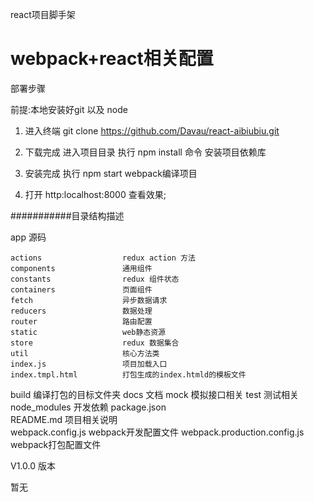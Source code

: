 react项目脚手架 

webpack+react相关配置
===========================



部署步骤

前提:本地安装好git 以及 node


1. 进入终端  git clone https://github.com/Davau/react-aibiubiu.git 

2. 下载完成 进入项目目录  执行 npm install 命令 安装项目依赖库 

3. 安装完成 执行 npm start  webpack编译项目 

4. 打开 http:localhost:8000  查看效果;



###########目录结构描述



 app   						 源码
                        
    actions					 redux action 方法
    components               通用组件
    constants        		 redux 组件状态
    containers               页面组件
    fetch             		 异步数据请求
    reducers         		 数据处理
    router               	 路由配置
    static         			 web静态资源
    store            		 redux 数据集合
    util       				 核心方法类
    index.js         		 项目加载入口
   	index.tmpl.html          打包生成的index.htmld的模板文件

 build						 编译打包的目标文件夹
 docs                         文档
 mock                         模拟接口相关
 test                         测试相关
 node_modules           		 开发依赖
 package.json        
 README.md                    项目相关说明        
 webpack.config.js            webpack开发配置文件
 webpack.production.config.js   webpack打包配置文件





V1.0.0 版本

暂无
